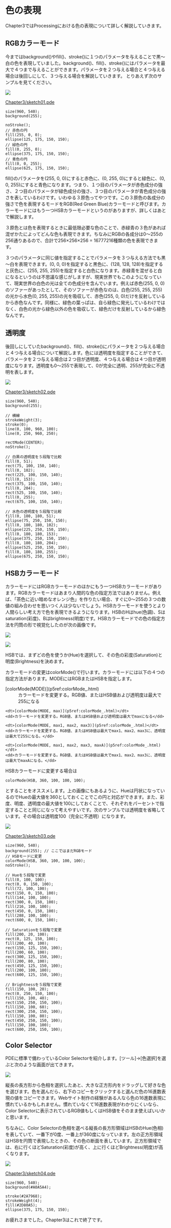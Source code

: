 # 色の表現

Chapter3ではProcessingにおける色の表現について詳しく解説していきます。

## RGBカラーモード

今まではbackground()やfill()、stroke()に１つのパラメータを与えることで黒～白の色を表現していました。background()、fill()、stroke()にはパラメータを最大で４つまで与えることができます。パラメータを２つ与える場合と４つ与える場合は後回しにして、３つ与える場合を解説していきます。 とりあえず次のサンプルを見てください。

![](/images/Chapter3/sketch01.jpg)

[Chapter3/sketch01.pde](github:Chapter3/sketch01/sketch01.pde)

```processing
size(960, 540);
background(255);

noStroke();
// 赤色の円
fill(255, 0, 0);
ellipse(125, 175, 150, 150);
// 緑色の円
fill(0, 255, 0);
ellipse(375, 175, 150, 150);
// 青色の円
fill(0, 0, 255);
ellipse(625, 175, 150, 150);
```

fill()のパラメータを(255, 0, 0)にすると赤色に、(0, 255, 0)にすると緑色に、(0, 0, 255)にすると青色になります。つまり、１つ目のパラメータが赤色成分の強さ、２つ目のパラメータが緑色成分の強さ、３つ目のパラメータが青色成分の強さを表しているわけです。いわゆる３原色ってやつです。この３原色の各成分の強さで色を表現するモードをRGB(Red Green Blue)カラーモードと呼びます。カラーモードにはもう一つHSBカラーモードというのがありますが、詳しくはあとで解説します。

３原色とは色を表現するときに最低限必要な色のことで、赤緑青の３色があれば混ぜかたによってどんな色も表現できます。ちなみにRGBの各成分は0～255の256通りあるので、合計で256×256×256 = 16777216種類の色を表現できます。

３つのパラメータに同じ値を指定することでパラメータを３つ与える方法でも黒～白を表現できます。(0, 0, 0)を指定すると黒色に、(128, 128, 128)を指定すると灰色に、(255, 255, 255)を指定すると白色になります。赤緑青を混ぜると白になるというのは不思議な感じがしますが、現実世界でもこのようになっていて、現実世界の白色の光は全ての色成分を含んでいます。例えば赤色(255, 0, 0)のソファーがあったとして、そのソファーが赤色なのは、白色(255, 255, 255)の光から水色(0, 255, 255)の光を吸収して、赤色(255, 0, 0)だけを反射しているから赤色なんです。同様に、緑色の葉っぱは、自ら緑色に発光しているわけではなく、白色の光から緑色以外の色を吸収して、緑色だけを反射しているから緑色なんです。

## 透明度

後回しにしていたbackground()、fill()、stroke()にパラメータを２つ与える場合と４つ与える場合について解説します。色には透明度を指定することができて、パラメータを２つ与える場合は２つ目が透明度、４つ与える場合は４つ目が透明度になります。透明度も0～255で表現して、0が完全に透明、255が完全に不透明を表します。

![](/images/Chapter3/sketch02.jpg)

[Chapter3/sketch02.pde](github:Chapter3/sketch02/sketch02.pde)

```processing
size(960, 540);
background(255);

// 横線
strokeWeight(3);
stroke(0);
line(0, 100, 960, 100);
line(0, 250, 960, 250);

rectMode(CENTER);
noStroke();

// 白黒の透明度を５段階で比較
fill(0, 51);
rect(75, 100, 150, 140);
fill(0, 102);
rect(225, 100, 150, 140);
fill(0, 153);
rect(375, 100, 150, 140);
fill(0, 204);
rect(525, 100, 150, 140);
fill(0, 255);
rect(675, 100, 150, 140);

// 水色の透明度を５段階で比較
fill(0, 180, 180, 51);
ellipse(75, 250, 150, 150);
fill(0, 180, 180, 102);
ellipse(225, 250, 150, 150);
fill(0, 180, 180, 153);
ellipse(375, 250, 150, 150);
fill(0, 180, 180, 204);
ellipse(525, 250, 150, 150);
fill(0, 180, 180, 255);
ellipse(675, 250, 150, 150);
```

## HSBカラーモード

カラーモードにはRGBカラーモードのほかにもう一つHSBカラーモードがあります。RGBカラーモードはあまり人間的な色の指定方法ではありません。例えば、「茶色に近い暗めなオレンジ色」を作りたい場合、すぐに0～255の３つの数値の組み合わせを思いつく人は少ないでしょう。HSBカラーモードを使うとより人間らしい考え方で色を表現できるようになります。HSBのHはhue(色調)、Sはsaturation(彩度)、Bはbrightness(明度)です。HSBカラーモードでの色の指定方法を円筒の形で視覚化したのが次の画像です。

![](/images/Chapter3/HSB1.jpg)

![](/images/Chapter3/HSB2.jpg)

HSBでは、まずどの色を使うか(Hue)を選択して、その色の彩度(Saturation)と明度(Brightness)を決めます。

カラーモードの変更はcolorMode()で行います。カラーモードには以下の４つの指定方法があります。MODEにはRGBまたはHSBを指定します。

<dl class="p5Functions">
    <dt>[colorMode(MODE)](p5ref:colorMode_.html)</dt>
    <dd>カラーモードを変更する。RGB値、またはHSB値および透明度は最大で255になる</dd>
    
    <dt>[colorMode(MODE, max)](p5ref:colorMode_.html)</dt>
    <dd>カラーモードを変更する。RGB値、またはHSB値および透明度は最大でmaxになる</dd>
    
    <dt>[colorMode(MODE, max1, max2, max3)](p5ref:colorMode_.html)</dt>
    <dd>カラーモードを変更する。RGB値、またはHSB値は最大でmax1、max2、max3に、透明度は最大で255になる。</dd>
    
    <dt>[colorMode(MODE, max1, max2, max3, maxA)](p5ref:colorMode_.html)</dt>
    <dd>カラーモードを変更する。RGB値、またはHSB値は最大でmax1、max2、max3に、透明度は最大でmaxAになる。</dd>
</dl>

HSBカラーモードに変更する場合は

`colorMode(HSB, 360, 100, 100, 100);`

とすることをオススメします。上の画像にもあるように、Hueは円状になっているのでHueの最大値を360としておくことでこの円と対応ができます。また、彩度、明度、透明度の最大値を100にしておくことで、それぞれをパーセントで指定することと同じになって考えやすいです。次のサンプルでは透明度を省略しています。その場合は透明度100（完全に不透明）になります。

![](/images/Chapter3/sketch03.jpg)

[Chapter3/sketch03.pde](github:Chapter3/sketch03/sketch03.pde)

```processing
size(960, 540);
background(255); // ここではまだRGBモード
// HSBモードに変更
colorMode(HSB, 360, 100, 100, 100);
noStroke();

// Hueを５段階で変更
fill(0, 100, 100);
rect(0, 0, 150, 100);
fill(72, 100, 100);
rect(150, 0, 150, 100);
fill(144, 100, 100);
rect(300, 0, 150, 100);
fill(216, 100, 100);
rect(450, 0, 150, 100);
fill(288, 100, 100);
rect(600, 0, 150, 100);

// Saturationを５段階で変更
fill(200, 20, 100);
rect(0, 125, 150, 100);
fill(200, 40, 100);
rect(150, 125, 150, 100);
fill(200, 60, 100);
rect(300, 125, 150, 100);
fill(200, 80, 100);
rect(450, 125, 150, 100);
fill(200, 100, 100);
rect(600, 125, 150, 100);

// Brightnessを５段階で変更
fill(150, 100, 20);
rect(0, 250, 150, 100);
fill(150, 100, 40);
rect(150, 250, 150, 100);
fill(150, 100, 60);
rect(300, 250, 150, 100);
fill(150, 100, 80);
rect(450, 250, 150, 100);
fill(150, 100, 100);
rect(600, 250, 150, 100);
```

## Color Selector

PDEに標準で備わっているColor Selectorを紹介します。[ツール]→[色選択]を選ぶと次のような画面が出てきます。

![](/images/Chapter3/ColorSelector.jpg)

縦長の長方形から色相を選択したあと、大きな正方形内をドラッグして好きな色を選びます。色を選んだら、右下のコピーをクリックすると選んだ色の16進数表現の値をコピーできます。Webサイト制作の経験がある人なら色の16進数表現に慣れているかもしれません。慣れていなくて16進数表現がわかりにくいなら、Color Selectorに表示されているRGB値もしくはHSB値をそのまま使えばいいかと思います。

ちなみに、Color Selectorの色相を選べる縦長の長方形領域はHSBのHue(色相)を表していて、一番下が0度、一番上が360度になっています。左の正方形領域はHSBを円筒で表現したときの、その色の断面を表しています。正方形領域では、右に行くほどSaturation(彩度)が高く、上に行くほどBrightness(明度)が高くなります。

![](/images/Chapter3/sketch04.jpg)

[Chapter3/sketch04.pde](github:Chapter3/sketch04/sketch04.pde)

```processing
size(960, 540);
background(#A0A5A4);

stroke(#2A7968);
strokeWeight(4);
fill(#2D80A5);
ellipse(375, 175, 150, 150);
```

お疲れさまでした。Chapter3はこれで終了です。
